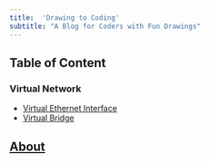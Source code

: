 ```yaml
---
title:  'Drawing to Coding'
subtitle: "A Blog for Coders with Fun Drawings"
---
```


## Table of Content
### Virtual Network
- [Virtual Ethernet Interface](html/veth.html)
- [Virtual Bridge](html/vbridge.html)


## [About](html/about.html)



